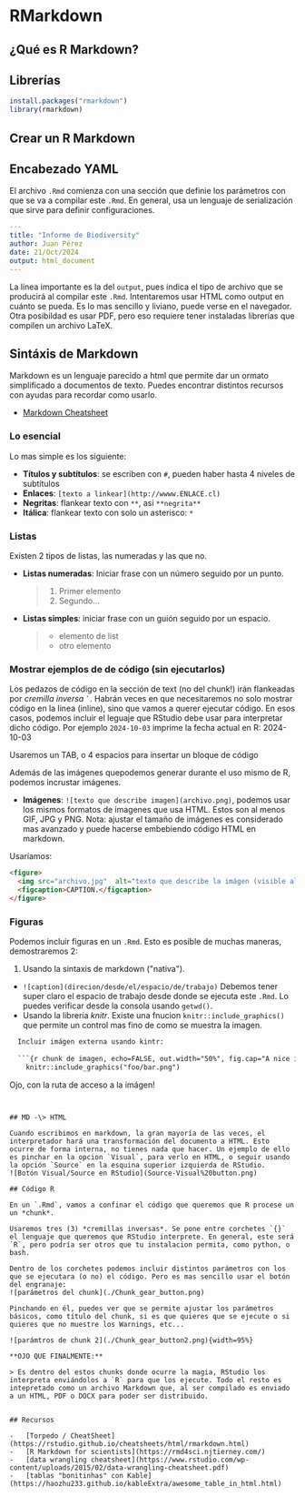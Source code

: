 # RMarkdown

## ¿Qué es R Markdown?

## Librerías


``` r
install.packages("rmarkdown")
library(rmarkdown)
```

## Crear un R Markdown

## Encabezado YAML

El archivo `.Rmd` comienza con una sección que definie los parámetros con que se va a compilar este `.Rmd`. En general, usa un lenguaje de serialización que sirve para definir configuraciones.

``` yaml
---
title: "Informe de Biodiversity"
author: Juan Pérez
date: 21/Oct/2024
output: html_document
---
```

La línea importante es la del `output`, pues indica el tipo de archivo que se producirá al compilar este `.Rmd`. Intentaremos usar HTML como output en cuánto se pueda. Es lo mas sencillo y liviano, puede verse en el navegador. Otra posibildad es usar PDF, pero eso requiere tener instaladas librerías que compilen un archivo LaTeX.

## Sintáxis de Markdown

Markdown es un lenguaje parecido a html que permite dar un ormato simplificado a documentos de texto. Puedes encontrar distintos recursos con ayudas para recordar como usarlo.

-   [Markdown Cheatsheet](https://www.markdownguide.org/cheat-sheet/)

### Lo esencial

Lo mas simple es los siguiente:

-   **Títulos y subtítulos**: se escriben con `#`, pueden haber hasta 4 niveles de subtítulos
-   **Enlaces**: `[texto a linkear](http://wwww.ENLACE.cl)`
-   **Negritas**: flankear texto con `**`, asi `**negrita**`
-   **Itálica**: flankear texto con solo un asterisco: `*`

### Listas

Existen 2 tipos de listas, las numeradas y las que no.

-   **Listas numeradas**: Iniciar frase con un número seguido por un punto.

    > 1.  Primer elemento
    > 2.  Segundo...

-   **Listas simples**: iniciar frase con un guión seguido por un espacio.

    > -   elemento de list
    > -   otro elemento

### Mostrar ejemplos de de código (sin ejecutarlos)

Los pedazos de código en la sección de text (no del chunk!) irán flankeadas por *cremilla inversa* `` ` ``. Habrán veces en que necesitaremos no solo mostrar código en la linea (inline), sino que vamos a querer ejecutar código. En esos casos, podemos incluir el leguaje que RStudio debe usar para interpretar dicho código. Por ejemplo `` 2024-10-03 `` imprime la fecha actual en R: 2024-10-03

Usaremos un TAB, o 4 espacios para insertar un bloque de código

Además de las imágenes quepodemos generar durante el uso mismo de R, podemos incrustar imágenes.

-   **Imágenes**: `![texto que describe imagen](archivo.png)`, podemos usar los mismos formatos de imagenes que usa HTML. Estos son al menos GIF, JPG y PNG. Nota: ajustar el tamaño de imágenes es considerado mas avanzado y puede hacerse embebiendo código HTML en markdown.

Usaríamos:

``` html
<figure>       
  <img src="archivo.jpg"  alt="texto que describe la imágen (visible al pasar el mouse sobre ella)">                      
  <figcaption>CAPTION.</figcaption>
</figure>
```

### Figuras

Podemos incluir figuras en un `.Rmd`. Esto es posible de muchas maneras, demostraremos 2:

1. Usando la sintaxis de markdown ("nativa"). 
  - `![caption](direcion/desde/el/espacio/de/trabajo)`
    Debemos tener super claro el espacio de trabajo desde donde se ejecuta este `.Rmd`. Lo puedes verificar desde la consola usando `getwd()`.
  - Usando la librería *knitr*. Existe una fnucion `knitr::include_graphics()` que permite un control mas fino de como se muestra la imagen.
  
``` txt
  Incluir imágen externa usando kintr:
  
  ```{r chunk de imagen, echo=FALSE, out.width="50%", fig.cap="A nice image."}
    knitr::include_graphics("foo/bar.png")
  ```
  Ojo, con la ruta de acceso a la imágen!

```


## MD -\> HTML

Cuando escribimos en markdown, la gran mayoría de las veces, el interpretador hará una transformación del documento a HTML. Esto ocurre de forma interna, no tienes nada que hacer. Un ejemplo de ello es pinchar en la opcion `Visual`, para verlo en HTML, o seguir usando la opción `Source` en la esquina superior izquierda de RStudio. 
![Botón Visual/Source en RStudio](Source-Visual%20button.png)

## Código R

En un `.Rmd`, vamos a confinar el código que queremos que R procese un un *chunk*.

Usaremos tres (3) *cremillas inversas*. Se pone entre corchetes `{}` el lenguaje que queremos que RStudio interprete. En general, este será `R`, pero podría ser otros que tu instalacion permita, como python, o bash.

Dentro de los corchetes podemos incluir distintos parámetros con los que se ejecutara (o no) el código. Pero es mas sencillo usar el botón del engranaje: 
![parámetros del chunk](./Chunk_gear_button.png)

Pinchando en él, puedes ver que se permite ajustar los parámetros básicos, como título del chunk, si es que quieres que se ejecute o si quieres que no muestre los Warnings, etc...

![parámtros de chunk 2](./Chunk_gear_button2.png){width=95%}

**OJO QUE FINALMENTE:** 

> Es dentro del estos chunks donde ocurre la magia, RStudio los interpreta enviándolos a `R` para que los ejecute. Todo el resto es intepretado como un archivo Markdown que, al ser compilado es enviado a un HTML, PDF o DOCX para poder ser distribuido. 


## Recursos

-   [Torpedo / CheatSheet](https://rstudio.github.io/cheatsheets/html/rmarkdown.html)
-   [R Markdown for scientists](https://rmd4sci.njtierney.com/)
-   [data wrangling cheatsheet](https://www.rstudio.com/wp-content/uploads/2015/02/data-wrangling-cheatsheet.pdf)
-   [tablas "bonitinhas" con Kable](https://haozhu233.github.io/kableExtra/awesome_table_in_html.html)
